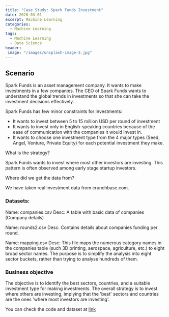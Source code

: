 ```yaml
---
title: "Case Study: Spark Funds Investment"
date: 2020-03-01
excerpt: Machine Learning
categories:
  - Machine Learning
tags:
  - Machine Learning
  - Data Science
header:
 image: "/images/unsplash-image-3.jpg"
---
```



## Scenario

Spark Funds is an asset management company. It wants to make investments in a few companies. The CEO of Spark Funds wants to understand the global trends in investments so that she can take the investment decisions effectively.

Spark Funds has few minor constraints for investments:
- It wants to invest between 5 to 15 million USD per round of investment
- It wants to invest only in English-speaking countries because of the ease of communication with the companies it would invest in.
- It wants to choose one investment type from the 4 major types (Seed, Angel, Venture, Private Equity) for each potential investment they make.

What is the strategy?

Spark Funds wants to invest where most other investors are investing. This pattern is often observed among early stage startup investors.

Where did we get the data from?

We have taken real investment data from crunchbase.com.

### Datasets:

Name: companies.csv
Desc: A table with basic data of companies (Company details)

Name: rounds2.csv
Desc: Contains details about companies funding per round.

Name: mapping.csv
Desc: This file maps the numerous category names in the companies table (such 3D printing, aerospace, agriculture, etc.) to eight broad sector names. The purpose is to simplify the analysis into eight sector buckets, rather than trying to analyse hundreds of them.

### Business objective

The objective is to identify the best sectors, countries, and a suitable investment type for making investments. The overall strategy is to invest where others are investing, implying that the 'best' sectors and countries are the ones 'where most investors are investing'.



You can check the code and dataset at [link](https://github.com/ankushhanda/data-science/blob/master/Spark_Funds_investment)